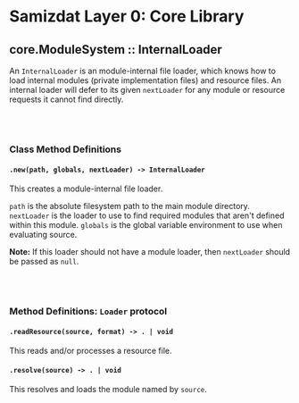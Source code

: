 Samizdat Layer 0: Core Library
==============================

core.ModuleSystem :: InternalLoader
-----------------------------------

An `InternalLoader` is an module-internal file loader, which knows how
to load internal modules (private implementation files) and resource
files. An internal loader will defer to its given `nextLoader` for any module
or resource requests it cannot find directly.

<br><br>
### Class Method Definitions

#### `.new(path, globals, nextLoader) -> InternalLoader`

This creates a module-internal file loader.

`path` is the absolute filesystem path to the main module directory.
`nextLoader` is the loader to use to find required modules that aren't
defined within this module. `globals` is the global variable environment
to use when evaluating source.

**Note:** If this loader should not have a module loader, then
`nextLoader` should be passed as `null`.


<br><br>
### Method Definitions: `Loader` protocol

#### `.readResource(source, format) -> . | void`

This reads and/or processes a resource file.

#### `.resolve(source) -> . | void`

This resolves and loads the module named by `source`.
